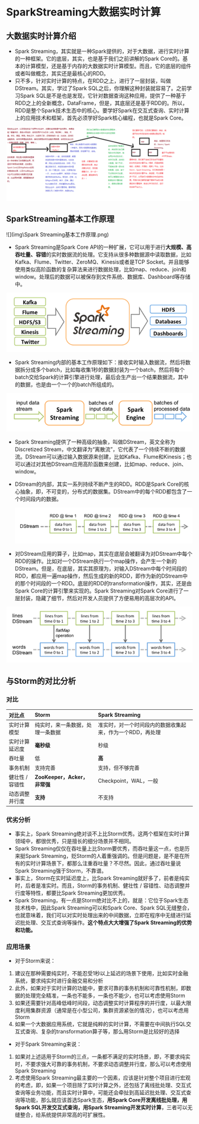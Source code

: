 # SparkStreaming大数据实时计算

## 大数据实时计算介绍

- Spark Streaming，其实就是一种Spark提供的，对于大数据，进行实时计算的一种框架。它的底层，其实，也是基于我们之前讲解的Spark Core的。基本的计算模型，还是基于内存的大数据实时计算模型。而且，它的底层的组件或者叫做概念，其实还是最核心的RDD。
- 只不多，针对实时计算的特点，在RDD之上，进行了一层封装，叫做DStream。其实，学过了Spark SQL之后，你理解这种封装就容易了。之前学习Spark SQL是不是也是发现，它针对数据查询这种应用，提供了一种基于RDD之上的全新概念，DataFrame，但是，其底层还是基于RDD的。所以，RDD是整个Spark技术生态中的核心。要学好Spark在交互式查询、实时计算上的应用技术和框架，首先必须学好Spark核心编程，也就是Spark Core。

![](img\大数据实时计算原理.png)

## SparkStreaming基本工作原理

![](img\Spark Streaming基本工作原理.png)

- Spark Streaming是Spark Core API的一种扩展，它可以用于进行**大规模、高吞吐量、容错**的实时数据流的处理。它支持从很多种数据源中读取数据，比如Kafka、Flume、Twitter、ZeroMQ、Kinesis或者是TCP Socket。并且能够使用类似高阶函数的复杂算法来进行数据处理，比如map、reduce、join和window。处理后的数据可以被保存到文件系统、数据库、Dashboard等存储中。

![](img\流程.png)

- Spark Streaming内部的基本工作原理如下：接收实时输入数据流，然后将数据拆分成多个batch，比如每收集1秒的数据封装为一个batch，然后将每个batch交给Spark的计算引擎进行处理，最后会生产出一个结果数据流，其中的数据，也是由一个一个的batch所组成的。

![](img\流程2.png)

- Spark Streaming提供了一种高级的抽象，叫做DStream，英文全称为Discretized Stream，中文翻译为“离散流”，它代表了一个持续不断的数据流。DStream可以通过输入数据源来创建，比如Kafka、Flume和Kinesis；也可以通过对其他DStream应用高阶函数来创建，比如map、reduce、join、window。

- DStream的内部，其实一系列持续不断产生的RDD。RDD是Spark Core的核心抽象，即，不可变的，分布式的数据集。DStream中的每个RDD都包含了一个时间段内的数据。

  ![](img\流程3.png)

- 对DStream应用的算子，比如map，其实在底层会被翻译为对DStream中每个RDD的操作。比如对一个DStream执行一个map操作，会产生一个新的DStream。但是，在底层，其实其原理为，对输入DStream中每个时间段的RDD，都应用一遍map操作，然后生成的新的RDD，即作为新的DStream中的那个时间段的一个RDD。底层的RDD的transformation操作，其实，还是由Spark
  Core的计算引擎来实现的。Spark Streaming对Spark Core进行了一层封装，隐藏了细节，然后对开发人员提供了方便易用的高层次的API。

![](img\流程4.png)

## 与Storm的对比分析

### 对比

| 对比点          | Storm                            | Spark Streaming                                           |
| :---------------- | :-------------------------------- | :--------------------------------------------------------- |
| 实时计算模型    | 纯实时，来一条数据，处理一条数据 | 准实时，对一个时间段内的数据收集起来，作为一个RDD，再处理 |
| 实时计算延迟度  | **毫秒级**                       | 秒级                                                      |
| 吞吐量          | 低                               | **高**                                                    |
| 事务机制        | 支持完善                         | 支持，但不够完善                                          |
| 健壮性 / 容错性 | **ZooKeeper，Acker，非常强**     | Checkpoint，WAL，一般                                     |
| 动态调整并行度  | **支持**                         | 不支持                                                    |

### 优劣分析

- 事实上，Spark Streaming绝对谈不上比Storm优秀。这两个框架在实时计算领域中，都很优秀，只是擅长的细分场景并不相同。
- Spark Streaming仅仅在吞吐量上比Storm要优秀，而吞吐量这一点，也是历来挺Spark Streaming，贬Storm的人着重强调的。但是问题是，是不是在所有的实时计算场景下，都那么注重吞吐量？不尽然。因此，通过吞吐量说Spark Streaming强于Storm，不靠谱。
- 事实上，Storm在实时延迟度上，比Spark Streaming就好多了，前者是纯实时，后者是准实时。而且，Storm的事务机制、健壮性 / 容错性、动态调整并行度等特性，都要比Spark Streaming更加优秀。
- Spark Streaming，有一点是Storm绝对比不上的，就是：它位于Spark生态技术栈中，因此Spark Streaming可以和Spark Core、Spark SQL无缝整合，也就意味着，我们可以对实时处理出来的中间数据，立即在程序中无缝进行延迟批处理、交互式查询等操作。**这个特点大大增强了Spark Streaming的优势和功能。**

### 应用场景

- 对于Storm来说：

1. 建议在那种需要纯实时，不能忍受1秒以上延迟的场景下使用，比如实时金融系统，要求纯实时进行金融交易和分析
2. 此外，如果对于实时计算的功能中，要求可靠的事务机制和可靠性机制，即数据的处理完全精准，一条也不能多，一条也不能少，也可以考虑使用Storm
3. 如果还需要针对高峰低峰时间段，动态调整实时计算程序的并行度，以最大限度利用集群资源（通常是在小型公司，集群资源紧张的情况），也可以考虑用Storm
4. 如果一个大数据应用系统，它就是纯粹的实时计算，不需要在中间执行SQL交互式查询、复杂的transformation算子等，那么用Storm是比较好的选择

- 对于Spark Streaming来说：

1. 如果对上述适用于Storm的三点，一条都不满足的实时场景，即，不要求纯实时，不要求强大可靠的事务机制，不要求动态调整并行度，那么可以考虑使用Spark Streaming
2. 考虑使用Spark Streaming最主要的一个因素，应该是针对整个项目进行宏观的考虑，即，如果一个项目除了实时计算之外，还包括了离线批处理、交互式查询等业务功能，而且实时计算中，可能还会牵扯到高延迟批处理、交互式查询等功能，那么就应该首选Spark生态，**用Spark Core开发离线批处理，用Spark SQL开发交互式查询，用Spark Streaming开发实时计算**，三者可以无缝整合，给系统提供非常高的可扩展性。

